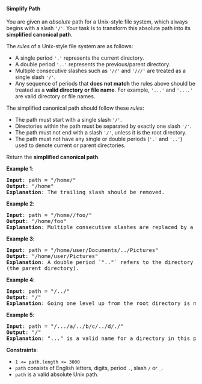 #### Simplify Path

You are given an _absolute_ path for a Unix-style file system, which always
begins with a slash `'/'`. Your task is to transform this absolute path into
its **simplified canonical path**.

The _rules_ of a Unix-style file system are as follows:

- A single period `'.'` represents the current directory.
- A double period `'..'` represents the previous/parent directory.
- Multiple consecutive slashes such as `'//'` and `'///'` are treated as a
  single slash `'/'`.
- Any sequence of periods that **does not match** the rules above should be
  treated as a **valid directory or file name**. For example, `'...'` and
  `'....'` are valid directory or file names.

The simplified canonical path should follow these _rules_:

- The path must start with a single slash `'/'`.
- Directories within the path must be separated by exactly one slash `'/'`.
- The path must not end with a slash `'/'`, unless it is the root directory.
- The path must not have any single or double periods (`'.'` and `'..'`) used
  to denote current or parent directories.

Return the **simplified canonical path**.

**Example 1**:

<pre><b>Input</b>: path = "/home/"
<b>Output</b>: "/home"
<b>Explanation</b>: The trailing slash should be removed.
</pre>

**Example 2**:

<pre><b>Input</b>: path = "/home//foo/"
<b>Output</b>: "/home/foo"
<b>Explanation</b>: Multiple consecutive slashes are replaced by a single one.
</pre>

**Example 3**:

<pre><b>Input</b>: path = "/home/user/Documents/../Pictures"
<b>Output</b>: "/home/user/Pictures"
<b>Explanation</b>: A double period `".."` refers to the directory up a level
(the parent directory).
</pre>

**Example 4**:

<pre><b>Input</b>: path = "/../"
<b>Output</b>: "/"
<b>Explanation</b>: Going one level up from the root directory is not possible.
</pre>

**Example 5**:

<pre><b>Input</b>: path = "/.../a/../b/c/../d/./"
<b>Output</b>: "/"
<b>Explanation</b>: "..." is a valid name for a directory in this problem.
</pre>

**Constraints**:

- `1 <= path.length <= 3000`
- `path` consists of English letters, digits, period `.`, slash `/` or `_`.
- `path` is a valid absolute Unix path.
